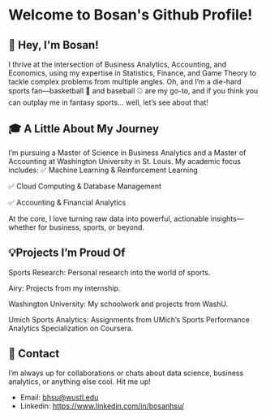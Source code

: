# Welcome to Bosan's Github Profile!

## 👋 Hey, I'm Bosan!
I thrive at the intersection of Business Analytics, Accounting, and Economics, using my expertise in Statistics, Finance, and Game Theory to tackle complex problems from multiple angles. Oh, and I’m a die-hard sports fan—basketball 🏀 and baseball ⚾ are my go-to, and if you think you can outplay me in fantasy sports… well, let’s see about that!

## 🎓 A Little About My Journey
I’m pursuing a Master of Science in Business Analytics and a Master of Accounting at Washington University in St. Louis. My academic focus includes:
✅ Machine Learning & Reinforcement Learning

✅ Cloud Computing & Database Management

✅ Accounting & Financial Analytics

At the core, I love turning raw data into powerful, actionable insights—whether for business, sports, or beyond.

## 💡Projects I’m Proud Of

Sports Research: Personal research into the world of sports.

Airy: Projects from my internship.

Washington University: My schoolwork and projects from WashU.

Umich Sports Analytics: Assignments from UMich’s Sports Performance Analytics Specialization on Coursera.

  
## 📱 Contact
I’m always up for collaborations or chats about data science, business analytics, or anything else cool. Hit me up!

* Email: bhsu@wustl.edu
* Linkedin: https://www.linkedin.com/in/bosanhsu/
